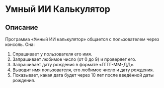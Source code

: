 # Умный ИИ Калькулятор

## Описание
Программа «Умный ИИ калькулятор» общается с пользователем через консоль. Она:
1. Спрашивает у пользователя его имя.
2. Запрашивает любимое число (от 0 до 9) и проверяет его.
3. Запрашивает дату рождения в формате «ГГГГ-ММ-ДД».
4. Выводит имя пользователя, его любимое число и дату рождения.
5. Показывает, какая дата будет через 10 лет после введённой даты рождения.
